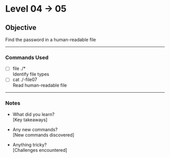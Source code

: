 # Level 04 → 05

## Objective
Find the password in a human-readable file

---

### Commands Used
- [ ] file ./*  
  Identify file types
- [ ] cat ./-file07  
  Read human-readable file

---

### Notes
- What did you learn?  
  [Key takeaways]
  
- Any new commands?  
  [New commands discovered]
  
- Anything tricky?  
  [Challenges encountered]
